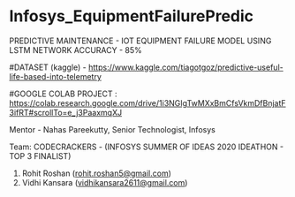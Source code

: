 # Infosys_EquipmentFailurePredic
PREDICTIVE MAINTENANCE - IOT
EQUIPMENT FAILURE MODEL USING LSTM NETWORK 
ACCURACY - 85%


#DATASET (kaggle) - https://www.kaggle.com/tiagotgoz/predictive-useful-life-based-into-telemetry


#GOOGLE COLAB PROJECT :  https://colab.research.google.com/drive/1i3NGIgTwMXxBmCfsVkmDfBnjatF3ifRT#scrollTo=e_j3PaaxmqXJ



Mentor -  Nahas Pareekutty, Senior Technologist, Infosys

Team: CODECRACKERS - (INFOSYS SUMMER OF IDEAS 2020 IDEATHON - TOP 3 FINALIST)
1. Rohit Roshan (rohit.roshan5@gmail.com)
2. Vidhi Kansara (vidhikansara2611@gmail.com)
